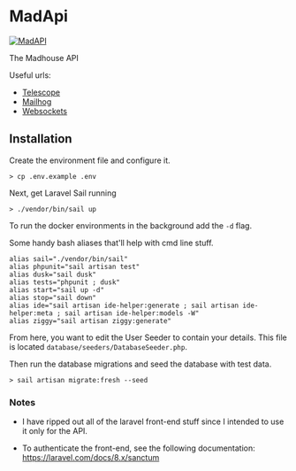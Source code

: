 MadApi
======

[![MadAPI](https://github.com/MadhousePlatform/api/actions/workflows/laravel.yml/badge.svg?branch=main)](https://github.com/MadhousePlatform/api/actions/workflows/madhouseapi.yml)

The Madhouse API

Useful urls:

- [Telescope](http://localhost/telescope)
- [Mailhog](http://localhost:8025)
- [Websockets](http://localhost/ws)

## Installation

Create the environment file and configure it.
```shell
> cp .env.example .env
```

Next, get Laravel Sail running
```shell
> ./vendor/bin/sail up 
```
To run the docker environments in the background add the `-d` flag.

Some handy bash aliases that'll help with cmd line stuff.
```shell
alias sail="./vendor/bin/sail"
alias phpunit="sail artisan test"
alias dusk="sail dusk"
alias tests="phpunit ; dusk"
alias start="sail up -d"
alias stop="sail down"
alias ide="sail artisan ide-helper:generate ; sail artisan ide-helper:meta ; sail artisan ide-helper:models -W"
alias ziggy="sail artisan ziggy:generate"
```

From here, you want to edit the User Seeder to contain your details.
This file is located `database/seeders/DatabaseSeeder.php`.

Then run the database migrations and seed the database with test data.
```shell
> sail artisan migrate:fresh --seed
```

### Notes

- I have ripped out all of the laravel front-end stuff since I intended to
use it only for the API.
  
- To authenticate the front-end, see the following documentation: https://laravel.com/docs/8.x/sanctum


